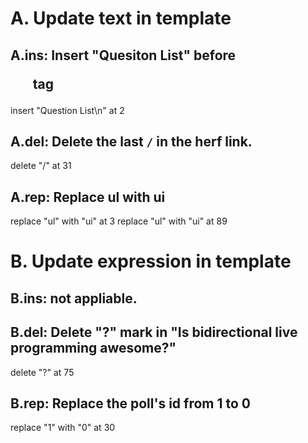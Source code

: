 # A. Update text in template
## A.ins: Insert "Quesiton List" before <ul> tag
insert "Question List\n" at 2

## A.del: Delete the last `/` in the herf link.
delete "/" at 31

## A.rep: Replace ul with ui
replace "ul" with "ui" at 3
replace "ul" with "ui" at 89


# B. Update expression in template
## B.ins: not appliable.

## B.del: Delete "?" mark in "Is bidirectional live programming awesome?"
delete "?" at 75

## B.rep: Replace the poll's id from 1 to 0
replace "1" with "0" at 30


